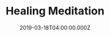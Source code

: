 ---
audio: 'https://chopra.com/sites/default/files/audio/healing_meditation_2.mp3'
title: Healing Meditation
creator: Chopra
date: 2019-03-18T04:00:00.000Z
---
